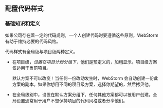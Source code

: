 ## 配置代码样式

### 基础知识和定义
如果公司存在着一定的代码规则，一个人创建代码时要遵循这些原则。WebStorm有助于维持必要的代码风格。

代码样式有全局级与项目级两种定义。
* 在项目级，*设置在项目计划分组下*，他们是预定义的，加粗显示。项目级方案仅适用于当前项目。

	默认方案不可以改变！当任何一份改动发生时，WebStorm 会自动创建一份此方案的副本。如果你想用不同的项目级方案，选择你期望的，然后拷贝他。
* 在全局级别中，设置在默认方案分组下，任何其他方案都可以被用户创建。全局设置通常用于用户不想保持项目的代码风格或者分享他们。